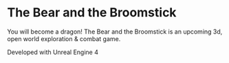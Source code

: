 # The Bear and the Broomstick

You will become a dragon! The Bear and the Broomstick is an upcoming 3d, open world exploration & combat game.

Developed with Unreal Engine 4
